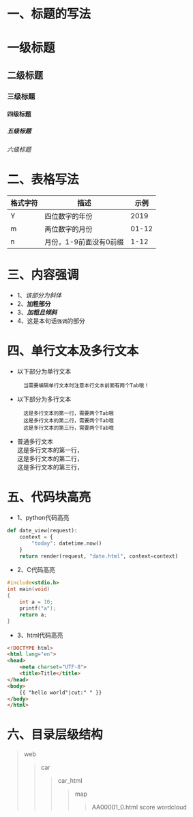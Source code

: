 # 一、标题的写法
# 一级标题
## 二级标题
### 三级标题
#### 四级标题
##### 五级标题
###### 六级标题
# 二、表格写法
|格式字符|描述|示例|
|---|---|---|
|Y|四位数字的年份|2019|
|m|两位数字的月份|01-12|
|n|月份，1-9前面没有0前缀|1-12|
# 三、内容强调
* 1、*该部分为斜体*
* 2、**加粗部分**
* 3、***加粗且倾斜***
* 4、这是本句话`强调`的部分
# 四、单行文本及多行文本
* 以下部分为单行文本

		当需要编辑单行文本时注意本行文本前面有两个Tab哦！
* 以下部分为多行文本

		这是多行文本的第一行，需要两个Tab哦
		这是多行文本的第二行，需要两个Tab哦
		这是多行文本的第三行，需要两个Tab哦
* 普通多行文本
<br>这是多行文本的第一行，</br>
这是多行文本的第二行，
<br>这是多行文本的第三行，</br>
# 五、代码块高亮
* 1、python代码高亮
```Python
def date_view(request):
    context = {
        "today": datetime.now()
    }
    return render(request, "date.html", context=context)
```
* 2、C代码高亮
```c
#include<stdio.h>
int main(void)
{
	int a = 10;
	printf("a");
	return a;
}
```
* 3、html代码高亮
```html
<!DOCTYPE html>
<html lang="en">
<head>
    <meta charset="UTF-8">
    <title>Title</title>
</head>
<body>
    {{ "hello world"|cut:" " }}
</body>
</html>
```
# 六、目录层级结构
>web
>>car
>>>car_html
>>>>map
>>>>>AA00001_0.html
>>>>score
>>>>wordcloud

